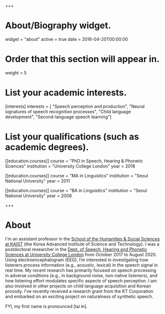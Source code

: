 +++
# About/Biography widget.
widget = "about"
active = true
date = 2016-04-20T00:00:00

# Order that this section will appear in.
weight = 5

# List your academic interests.
[interests]
  interests = [
    "Speech perception and production",
    "Neural signatures of speech recognition processes", 
    "Child language development", 
    "Second-language speech learning"]

# List your qualifications (such as academic degrees).
[[education.courses]]
  course = "PhD in Speech, Hearing & Phonetic Sciences"
  institution = "University College London"
  year = 2018

[[education.courses]]
   course = "MA in Linguistics"
  institution = "Seoul National University"
  year = 2011

[[education.courses]]
 course = "BA in Linguistics"
  institution = "Seoul National University"
  year = 2008
 
+++

# About
I'm an assistant professor in the [School of the Humanities & Social Sciences at KAIST](https://hss.kaist.ac.kr/) (the Korea Advanced Institute of Science and Technology). I was a postdoctoral researcher in the [Dept. of Speech, Hearing and Phonetic Sciences at University College London](https://www.ucl.ac.uk/pals/research/speech-hearing-and-phonetic-sciences) from October 2017 to August 2020. <br/>
Using electroencephalogram (EEG), I’m interested in investigating how listeners process information (e.g., acoustic, lexical) in the speech signal in real time. My recent research has primarily focused on speech processing in adverse conditions (e.g., in background noise, non-native listeners), and how listening effort modulates specific aspects of speech perception. I am also involved in other projects on child language acquisition and Korean prosody. I've recently received a research grant from the KT Corporation and embarked on an exciting project on naturalness of synthetic speech.

FYI, my first name is pronounced [tɕi ɨn].
